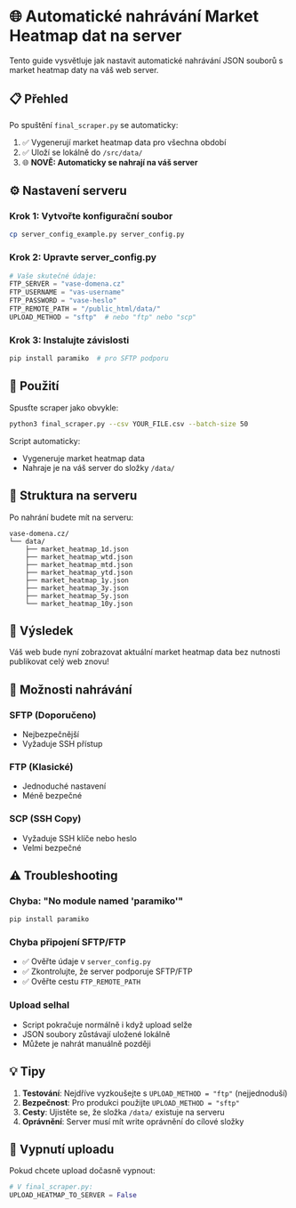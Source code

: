 # 🌐 Automatické nahrávání Market Heatmap dat na server

Tento guide vysvětluje jak nastavit automatické nahrávání JSON souborů s market heatmap daty na váš web server.

## 📋 Přehled

Po spuštění `final_scraper.py` se automaticky:
1. ✅ Vygenerují market heatmap data pro všechna období
2. ✅ Uloží se lokálně do `/src/data/`
3. 🌐 **NOVĚ: Automaticky se nahrají na váš server**

## ⚙️ Nastavení serveru

### Krok 1: Vytvořte konfigurační soubor
```bash
cp server_config_example.py server_config.py
```

### Krok 2: Upravte server_config.py
```python
# Vaše skutečné údaje:
FTP_SERVER = "vase-domena.cz"
FTP_USERNAME = "vas-username"
FTP_PASSWORD = "vase-heslo"
FTP_REMOTE_PATH = "/public_html/data/"
UPLOAD_METHOD = "sftp"  # nebo "ftp" nebo "scp"
```

### Krok 3: Instalujte závislosti
```bash
pip install paramiko  # pro SFTP podporu
```

## 🚀 Použití

Spusťte scraper jako obvykle:
```bash
python3 final_scraper.py --csv YOUR_FILE.csv --batch-size 50
```

Script automaticky:
- Vygeneruje market heatmap data
- Nahraje je na váš server do složky `/data/`

## 📂 Struktura na serveru

Po nahrání budete mít na serveru:
```
vase-domena.cz/
└── data/
    ├── market_heatmap_1d.json
    ├── market_heatmap_wtd.json
    ├── market_heatmap_mtd.json
    ├── market_heatmap_ytd.json
    ├── market_heatmap_1y.json
    ├── market_heatmap_3y.json
    ├── market_heatmap_5y.json
    └── market_heatmap_10y.json
```

## 🎯 Výsledek

Váš web bude nyní zobrazovat aktuální market heatmap data bez nutnosti publikovat celý web znovu!

## 🔧 Možnosti nahrávání

### SFTP (Doporučeno)
- Nejbezpečnější
- Vyžaduje SSH přístup

### FTP (Klasické)
- Jednoduché nastavení
- Méně bezpečné

### SCP (SSH Copy)
- Vyžaduje SSH klíče nebo heslo
- Velmi bezpečné

## ⚠️ Troubleshooting

### Chyba: "No module named 'paramiko'"
```bash
pip install paramiko
```

### Chyba připojení SFTP/FTP
- ✅ Ověřte údaje v `server_config.py`
- ✅ Zkontrolujte, že server podporuje SFTP/FTP
- ✅ Ověřte cestu `FTP_REMOTE_PATH`

### Upload selhal
- Script pokračuje normálně i když upload selže
- JSON soubory zůstávají uložené lokálně
- Můžete je nahrát manuálně později

## 💡 Tipy

1. **Testování**: Nejdříve vyzkoušejte s `UPLOAD_METHOD = "ftp"` (nejjednoduší)
2. **Bezpečnost**: Pro produkci použijte `UPLOAD_METHOD = "sftp"`
3. **Cesty**: Ujistěte se, že složka `/data/` existuje na serveru
4. **Oprávnění**: Server musí mít write oprávnění do cílové složky

## 🔄 Vypnutí uploadu

Pokud chcete upload dočasně vypnout:
```python
# V final_scraper.py:
UPLOAD_HEATMAP_TO_SERVER = False
```